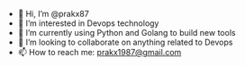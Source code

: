 - 👋 Hi, I’m @prakx87
- 👀 I’m interested in Devops technology
- 🌱 I’m currently using Python and Golang to build new tools
- 💞️ I’m looking to collaborate on anything related to Devops
- 📫 How to reach me: prakx1987@gmail.com

<!---
prakx87/prakx87 is a ✨ special ✨ repository because its `README.md` (this file) appears on your GitHub profile.
You can click the Preview link to take a look at your changes.
--->

